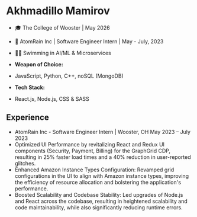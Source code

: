 # Akhmadillo Mamirov

- 🎓 The College of Wooster | May 2026
- 💼 AtomRain Inc | Software Engineer Intern | May - July, 2023
- 🏊‍♂️ Swimming in AI/ML & Microservices

- **Weapon of Choice:**
- JavaScript, Python, C++, noSQL (MongoDB)
- **Tech Stack:**
- React.js, Node.js, CSS & SASS

## Experience
- AtomRain Inc - Software Engineer Intern | Wooster, OH May 2023 – July 2023
- Optimized UI Performance by revitalizing React and Redux UI components (Security, Payment, Billing) for the
GraphGrid CDP, resulting in 25% faster load times and a 40% reduction in user-reported glitches.
- Enhanced Amazon Instance Types Configuration: Revamped grid configurations in the UI to align with Amazon
instance types, improving the efficiency of resource allocation and bolstering the application's performance.
- Boosted Scalability and Codebase Stability: Led upgrades of Node.js and React across the codebase, resulting in
heightened scalability and code maintainability, while also significantly reducing runtime errors.

